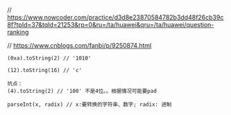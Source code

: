 // https://www.nowcoder.com/practice/d3d8e23870584782b3dd48f26cb39c8f?tpId=37&tqId=21253&rp=0&ru=/ta/huawei&qru=/ta/huawei/question-ranking

// https://www.cnblogs.com/fanbi/p/9250874.html


```
(0xa).toString(2) // '1010'

(12).toString(16) // 'c'

坑点：
(4).toString(2) // '100' 不是4位。。根据情况可能要pad

parseInt(x, radix) // x:要转换的字符串、数字; radix: 进制
```